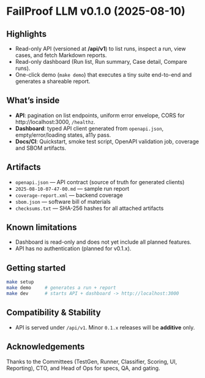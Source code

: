 # FailProof LLM v0.1.0 (2025-08-10)

## Highlights
- Read-only API (versioned at **/api/v1**) to list runs, inspect a run, view cases, and fetch Markdown reports.
- Read-only dashboard (Run list, Run summary, Case detail, Compare runs).
- One-click demo (`make demo`) that executes a tiny suite end-to-end and generates a shareable report.

## What’s inside
- **API**: pagination on list endpoints, uniform error envelope, CORS for http://localhost:3000, `/healthz`.
- **Dashboard**: typed API client generated from `openapi.json`, empty/error/loading states, a11y pass.
- **Docs/CI**: Quickstart, smoke test script, OpenAPI validation job, coverage and SBOM artifacts.

## Artifacts
- `openapi.json` — API contract (source of truth for generated clients)
- `2025-08-10-07-47-00.md` — sample run report
- `coverage-report.xml` — backend coverage
- `sbom.json` — software bill of materials
- `checksums.txt` — SHA-256 hashes for all attached artifacts

## Known limitations
- Dashboard is read-only and does not yet include all planned features.
- API has no authentication (planned for v0.1.x).

## Getting started
```bash
make setup
make demo     # generates a run + report
make dev      # starts API + dashboard -> http://localhost:3000
```

## Compatibility & Stability

* API is served under `/api/v1`. Minor `0.1.x` releases will be **additive** only.

## Acknowledgements

Thanks to the Committees (TestGen, Runner, Classifier, Scoring, UI, Reporting), CTO, and Head of Ops for specs, QA, and gating.